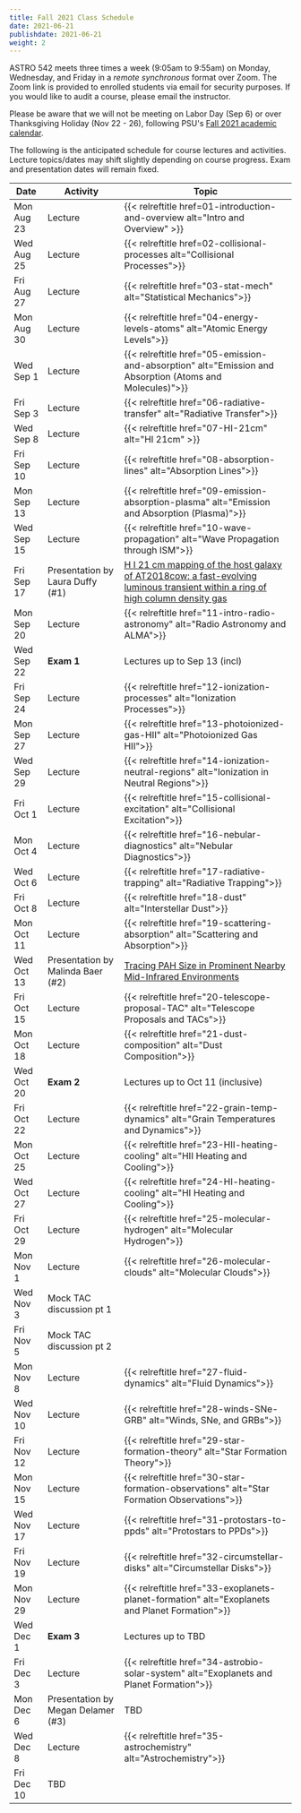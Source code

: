 ```yaml
---
title: Fall 2021 Class Schedule 
date: 2021-06-21
publishdate: 2021-06-21
weight: 2
---
```


ASTRO 542 meets three times a week (9:05am to 9:55am) on Monday, Wednesday, and Friday in a *remote synchronous* format over Zoom. The Zoom link is provided to enrolled students via email for security purposes. If you would like to audit a course, please email the instructor.

Please be aware that we will not be meeting on Labor Day (Sep 6) or over Thanksgiving Holiday (Nov 22 - 26), following PSU's [Fall 2021 academic calendar](https://www.registrar.psu.edu/academic-calendars/2021-22.cfm).

The following is the anticipated schedule for course lectures and activities. Lecture topics/dates may shift slightly depending on course progress. Exam and presentation dates will remain fixed. 

| Date | Activity | Topic |
| ---  | ----     |  ---- |
| Mon Aug 23 | Lecture | {{< relreftitle href=01-introduction-and-overview alt="Intro and Overview" >}} |
| Wed Aug 25 | Lecture | {{< relreftitle href=02-collisional-processes alt="Collisional Processes">}} |
| Fri Aug 27 | Lecture | {{< relreftitle href="03-stat-mech" alt="Statistical Mechanics">}} |
| Mon Aug 30 | Lecture | {{< relreftitle href="04-energy-levels-atoms" alt="Atomic Energy Levels">}} |
| Wed Sep 1 | Lecture | {{< relreftitle href="05-emission-and-absorption" alt="Emission and Absorption (Atoms and Molecules)">}} |
| Fri Sep 3 | Lecture | {{< relreftitle href="06-radiative-transfer" alt="Radiative Transfer">}} |
| Wed Sep 8 | Lecture | {{< relreftitle href="07-HI-21cm" alt="HI 21cm" >}} |
| Fri Sep 10 | Lecture | {{< relreftitle href="08-absorption-lines" alt="Absorption Lines">}} |
| Mon Sep 13 | Lecture | {{< relreftitle href="09-emission-absorption-plasma" alt="Emission and Absorption (Plasma)">}}| 
| Wed Sep 15 | Lecture | {{< relreftitle href="10-wave-propagation" alt="Wave Propagation through ISM">}} |
| Fri Sep 17 | Presentation by Laura Duffy (#1) | [H I 21 cm mapping of the host galaxy of AT2018cow: a fast-evolving luminous transient within a ring of high column density gas](https://ui.adsabs.harvard.edu/abs/2019MNRAS.485L..93R/abstract) |
| Mon Sep 20 | Lecture | {{< relreftitle href="11-intro-radio-astronomy" alt="Radio Astronomy and ALMA">}}|
| Wed Sep 22 | **Exam 1** | Lectures up to Sep 13 (incl)|
| Fri Sep 24 | Lecture | {{< relreftitle href="12-ionization-processes" alt="Ionization Processes">}}|
| Mon Sep 27 | Lecture | {{< relreftitle href="13-photoionized-gas-HII" alt="Photoionized Gas HII">}}|
| Wed Sep 29 | Lecture | {{< relreftitle href="14-ionization-neutral-regions" alt="Ionization in Neutral Regions">}}|
| Fri Oct 1 | Lecture | {{< relreftitle href="15-collisional-excitation" alt="Collisional Excitation">}}|
| Mon Oct 4 | Lecture | {{< relreftitle href="16-nebular-diagnostics" alt="Nebular Diagnostics">}}|
| Wed Oct 6 | Lecture | {{< relreftitle href="17-radiative-trapping" alt="Radiative Trapping">}}|
| Fri Oct 8 | Lecture | {{< relreftitle href="18-dust" alt="Interstellar Dust">}}|
| Mon Oct 11 | Lecture | {{< relreftitle href="19-scattering-absorption" alt="Scattering and Absorption">}}|
| Wed Oct 13 | Presentation by Malinda Baer (#2) | [Tracing PAH Size in Prominent Nearby Mid-Infrared Environments](https://psu.mediaspace.kaltura.com/media/Astro+542A+Malinda+Baer+Presentation/1_jlz3to67) |
| Fri Oct 15 | Lecture | {{< relreftitle href="20-telescope-proposal-TAC" alt="Telescope Proposals and TACs">}}|
| Mon Oct 18 | Lecture | {{< relreftitle href="21-dust-composition" alt="Dust Composition">}} |
| Wed Oct 20 | **Exam 2** | Lectures up to Oct 11 (inclusive) | 
| Fri Oct 22 | Lecture | {{< relreftitle href="22-grain-temp-dynamics" alt="Grain Temperatures and Dynamics">}} |
| Mon Oct 25 | Lecture | {{< relreftitle href="23-HII-heating-cooling" alt="HII Heating and Cooling">}} |
| Wed Oct 27 | Lecture | {{< relreftitle href="24-HI-heating-cooling" alt="HI Heating and Cooling">}} |
| Fri Oct 29 | Lecture |{{< relreftitle href="25-molecular-hydrogen" alt="Molecular Hydrogen">}} |
| Mon Nov 1 | Lecture | {{< relreftitle href="26-molecular-clouds" alt="Molecular Clouds">}} |
| Wed Nov 3 | Mock TAC discussion pt 1 | | 
| Fri Nov 5 | Mock TAC discussion pt 2 | |
| Mon Nov 8 | Lecture | {{< relreftitle href="27-fluid-dynamics" alt="Fluid Dynamics">}}  |
| Wed Nov 10 | Lecture | {{< relreftitle href="28-winds-SNe-GRB" alt="Winds, SNe, and GRBs">}} |
| Fri Nov 12 | Lecture | {{< relreftitle href="29-star-formation-theory" alt="Star Formation Theory">}} |
| Mon Nov 15 | Lecture | {{< relreftitle href="30-star-formation-observations" alt="Star Formation Observations">}} |
| Wed Nov 17 | Lecture | {{< relreftitle href="31-protostars-to-ppds" alt="Protostars to PPDs">}} |
| Fri Nov 19 | Lecture | {{< relreftitle href="32-circumstellar-disks" alt="Circumstellar Disks">}} |
| Mon Nov 29 | Lecture | {{< relreftitle href="33-exoplanets-planet-formation" alt="Exoplanets and Planet Formation">}} 
| Wed Dec 1 | **Exam 3** | Lectures up to TBD | 
| Fri Dec 3 | Lecture | {{< relreftitle href="34-astrobio-solar-system" alt="Exoplanets and Planet Formation">}} |
| Mon Dec 6 | Presentation by Megan Delamer (#3) | TBD |
| Wed Dec 8 | Lecture | {{< relreftitle href="35-astrochemistry" alt="Astrochemistry">}} |  |
| Fri Dec 10 | TBD | |
